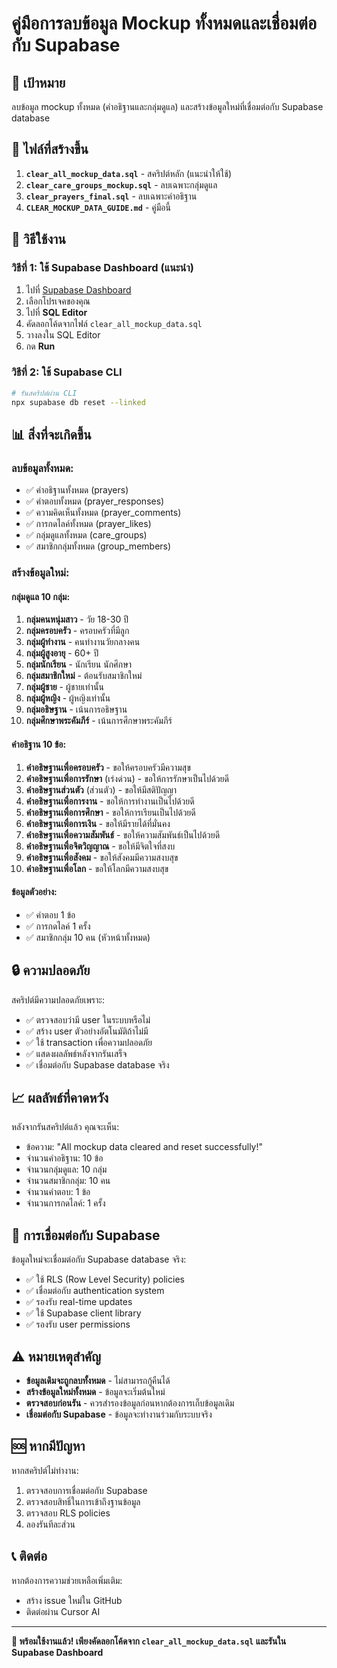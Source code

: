 # คู่มือการลบข้อมูล Mockup ทั้งหมดและเชื่อมต่อกับ Supabase

## 🎯 เป้าหมาย

ลบข้อมูล mockup ทั้งหมด (คำอธิฐานและกลุ่มดูแล) และสร้างข้อมูลใหม่ที่เชื่อมต่อกับ Supabase database

## 📁 ไฟล์ที่สร้างขึ้น

1. **`clear_all_mockup_data.sql`** - สคริปต์หลัก (แนะนำให้ใช้)
2. **`clear_care_groups_mockup.sql`** - ลบเฉพาะกลุ่มดูแล
3. **`clear_prayers_final.sql`** - ลบเฉพาะคำอธิฐาน
4. **`CLEAR_MOCKUP_DATA_GUIDE.md`** - คู่มือนี้

## 🚀 วิธีใช้งาน

### วิธีที่ 1: ใช้ Supabase Dashboard (แนะนำ)

1. ไปที่ [Supabase Dashboard](https://supabase.com/dashboard)
2. เลือกโปรเจคของคุณ
3. ไปที่ **SQL Editor**
4. คัดลอกโค้ดจากไฟล์ `clear_all_mockup_data.sql`
5. วางลงใน SQL Editor
6. กด **Run**

### วิธีที่ 2: ใช้ Supabase CLI

```bash
# รันสคริปต์ผ่าน CLI
npx supabase db reset --linked
```

## 📊 สิ่งที่จะเกิดขึ้น

### ลบข้อมูลทั้งหมด:
- ✅ คำอธิฐานทั้งหมด (prayers)
- ✅ คำตอบทั้งหมด (prayer_responses)
- ✅ ความคิดเห็นทั้งหมด (prayer_comments)
- ✅ การกดไลค์ทั้งหมด (prayer_likes)
- ✅ กลุ่มดูแลทั้งหมด (care_groups)
- ✅ สมาชิกกลุ่มทั้งหมด (group_members)

### สร้างข้อมูลใหม่:

#### กลุ่มดูแล 10 กลุ่ม:
1. **กลุ่มคนหนุ่มสาว** - วัย 18-30 ปี
2. **กลุ่มครอบครัว** - ครอบครัวที่มีลูก
3. **กลุ่มผู้ทำงาน** - คนทำงานวัยกลางคน
4. **กลุ่มผู้สูงอายุ** - 60+ ปี
5. **กลุ่มนักเรียน** - นักเรียน นักศึกษา
6. **กลุ่มสมาชิกใหม่** - ต้อนรับสมาชิกใหม่
7. **กลุ่มผู้ชาย** - ผู้ชายเท่านั้น
8. **กลุ่มผู้หญิง** - ผู้หญิงเท่านั้น
9. **กลุ่มอธิษฐาน** - เน้นการอธิษฐาน
10. **กลุ่มศึกษาพระคัมภีร์** - เน้นการศึกษาพระคัมภีร์

#### คำอธิฐาน 10 ข้อ:
1. **คำอธิษฐานเพื่อครอบครัว** - ขอให้ครอบครัวมีความสุข
2. **คำอธิษฐานเพื่อการรักษา** (เร่งด่วน) - ขอให้การรักษาเป็นไปด้วยดี
3. **คำอธิษฐานส่วนตัว** (ส่วนตัว) - ขอให้มีสติปัญญา
4. **คำอธิษฐานเพื่อการงาน** - ขอให้การทำงานเป็นไปด้วยดี
5. **คำอธิษฐานเพื่อการศึกษา** - ขอให้การเรียนเป็นไปด้วยดี
6. **คำอธิษฐานเพื่อการเงิน** - ขอให้มีรายได้ที่มั่นคง
7. **คำอธิษฐานเพื่อความสัมพันธ์** - ขอให้ความสัมพันธ์เป็นไปด้วยดี
8. **คำอธิษฐานเพื่อจิตวิญญาณ** - ขอให้มีจิตใจที่สงบ
9. **คำอธิษฐานเพื่อสังคม** - ขอให้สังคมมีความสงบสุข
10. **คำอธิษฐานเพื่อโลก** - ขอให้โลกมีความสงบสุข

#### ข้อมูลตัวอย่าง:
- ✅ คำตอบ 1 ข้อ
- ✅ การกดไลค์ 1 ครั้ง
- ✅ สมาชิกกลุ่ม 10 คน (หัวหน้าทั้งหมด)

## 🔒 ความปลอดภัย

สคริปต์มีความปลอดภัยเพราะ:
- ✅ ตรวจสอบว่ามี user ในระบบหรือไม่
- ✅ สร้าง user ตัวอย่างอัตโนมัติถ้าไม่มี
- ✅ ใช้ transaction เพื่อความปลอดภัย
- ✅ แสดงผลลัพธ์หลังจากรันเสร็จ
- ✅ เชื่อมต่อกับ Supabase database จริง

## 📈 ผลลัพธ์ที่คาดหวัง

หลังจากรันสคริปต์แล้ว คุณจะเห็น:
- ข้อความ: "All mockup data cleared and reset successfully!"
- จำนวนคำอธิฐาน: 10 ข้อ
- จำนวนกลุ่มดูแล: 10 กลุ่ม
- จำนวนสมาชิกกลุ่ม: 10 คน
- จำนวนคำตอบ: 1 ข้อ
- จำนวนการกดไลค์: 1 ครั้ง

## 🔗 การเชื่อมต่อกับ Supabase

ข้อมูลใหม่จะเชื่อมต่อกับ Supabase database จริง:
- ✅ ใช้ RLS (Row Level Security) policies
- ✅ เชื่อมต่อกับ authentication system
- ✅ รองรับ real-time updates
- ✅ ใช้ Supabase client library
- ✅ รองรับ user permissions

## ⚠️ หมายเหตุสำคัญ

- **ข้อมูลเดิมจะถูกลบทั้งหมด** - ไม่สามารถกู้คืนได้
- **สร้างข้อมูลใหม่ทั้งหมด** - ข้อมูลจะเริ่มต้นใหม่
- **ตรวจสอบก่อนรัน** - ควรสำรองข้อมูลก่อนหากต้องการเก็บข้อมูลเดิม
- **เชื่อมต่อกับ Supabase** - ข้อมูลจะทำงานร่วมกับระบบจริง

## 🆘 หากมีปัญหา

หากสคริปต์ไม่ทำงาน:
1. ตรวจสอบการเชื่อมต่อกับ Supabase
2. ตรวจสอบสิทธิ์ในการเข้าถึงฐานข้อมูล
3. ตรวจสอบ RLS policies
4. ลองรันทีละส่วน

## 📞 ติดต่อ

หากต้องการความช่วยเหลือเพิ่มเติม:
- สร้าง issue ใหม่ใน GitHub
- ติดต่อผ่าน Cursor AI

---

**🎉 พร้อมใช้งานแล้ว! เพียงคัดลอกโค้ดจาก `clear_all_mockup_data.sql` และรันใน Supabase Dashboard**
